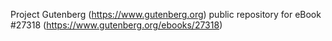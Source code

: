 Project Gutenberg (https://www.gutenberg.org) public repository for eBook #27318 (https://www.gutenberg.org/ebooks/27318)
